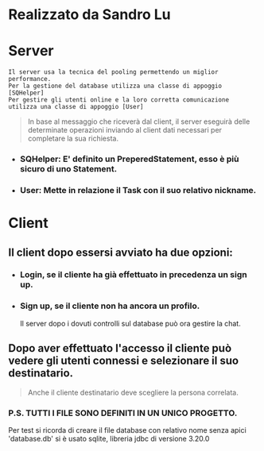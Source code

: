 # Realizzato da Sandro Lu

# Server
    Il server usa la tecnica del pooling permettendo un miglior performance.
    Per la gestione del database utilizza una classe di appoggio [SQHelper]
    Per gestire gli utenti online e la loro corretta comunicazione utilizza una classe di appoggio [User]
>In base al messaggio che riceverà dal client, il server eseguirà delle determinate operazioni inviando al client dati necessari per completare la sua richiesta.
- ### SQHelper: E' definito un PreperedStatement, esso è più sicuro di uno Statement.
- ### User: Mette in relazione il Task con il suo relativo nickname.


# Client
## Il client dopo essersi avviato ha due opzioni:
- ### Login, se il cliente ha già effettuato in precedenza un sign up.
- ### Sign up, se il cliente non ha ancora un profilo.


    
    Il server dopo i dovuti controlli sul database può ora gestire la chat.
    
## Dopo aver effettuato l'accesso il cliente può vedere gli utenti connessi e selezionare il suo destinatario.

>Anche il cliente destinatario deve scegliere la persona correlata.

### P.S. TUTTI I FILE SONO DEFINITI IN UN UNICO PROGETTO.
Per test si ricorda di creare il file database con relativo nome senza apici 'database.db' si è usato sqlite, libreria jdbc di versione 3.20.0